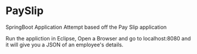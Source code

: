 # PaySlip
 SpringBoot Application Attempt based off the Pay Slip application
 
 Run the appliction in Eclipse, Open a Browser and go to localhost:8080 and it will give you a JSON of an employee's details.
